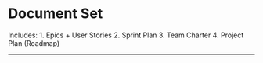 # Document Set

Includes: 1. Epics + User Stories 2. Sprint Plan 3. Team Charter 4.
Project Plan (Roadmap)

------------------------------------------------------------------------
